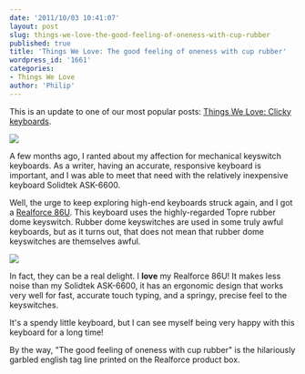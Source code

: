 ```yaml
---
date: '2011/10/03 10:41:07'
layout: post
slug: things-we-love-the-good-feeling-of-oneness-with-cup-rubber
published: true
title: 'Things We Love: The good feeling of oneness with cup rubber'
wordpress_id: '1661'
categories:
- Things We Love
author: 'Philip'
---
```


This is an update to one of our most popular posts: [Things We Love: Clicky keyboards](http://wordlions.com/things-we-love-clicky-keyboards/).

![](http://www2.hyo-med.ac.jp/~tanimura/Ubuntu/images/Realforce86U.jpg)

A few months ago, I ranted about my affection for mechanical keyswitch keyboards. As a writer, having an accurate, responsive keyboard is important, and I was able to meet that need with the relatively inexpensive keyboard Solidtek ASK-6600.

Well, the urge to keep exploring high-end keyboards struck again, and I got a [Realforce 86U](http://www.elitekeyboards.com/products.php?sub=topre_keyboards,rftenkeyless&pid=rf_se0700). This keyboard uses the highly-regarded Topre rubber dome keyswitch. Rubber dome keyswitches are used in some truly awful keyboards, but as it turns out, that does not mean that rubber dome keyswitches are themselves awful.

![](https://encrypted-tbn1.google.com/images?q=tbn:ANd9GcS8XndQguqH3GXtWHir8ZPfaoXPcOF2NBf-7wJcgGxAuSWNA8JSig)

In fact, they can be a real delight. I **love** my Realforce 86U! It makes less noise than my Solidtek ASK-6600, it has an ergonomic design that works very well for fast, accurate touch typing, and a springy, precise feel to the keyswitches.

It's a spendy little keyboard, but I can see myself being very happy with this keyboard for a long time!

By the way, "The good feeling of oneness with cup rubber" is the hilariously garbled english tag line printed on the Realforce product box.
